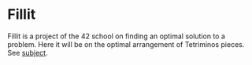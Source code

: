 # Fillit

Fillit is a project of the 42 school on finding an optimal solution to a problem. Here it will be on the optimal arrangement of Tetriminos pieces.
See [subject](./subject/fillit.pdf).
